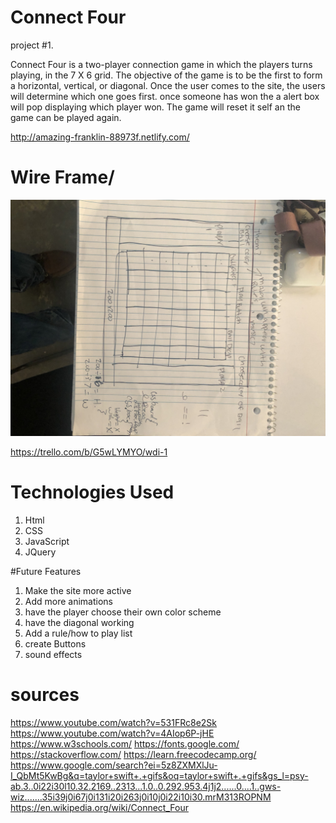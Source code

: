  # Connect Four 

 project #1.

 Connect Four  is a two-player connection game in which the players  turns playing, in the 7 X 6 grid.  The objective of the game is to be the first to form a horizontal, vertical, or diagonal. Once the user comes to the site, the users will determine which one goes first. 
 once someone has won the a alert box will pop displaying which player won. The game will reset it self an the game can be played again.

http://amazing-franklin-88973f.netlify.com/

# Wire Frame/ 
<img src="images/wireframe.JPG" alt="">

https://trello.com/b/G5wLYMYO/wdi-1

 # Technologies Used 
1. Html
2. CSS
3. JavaScript
4. JQuery

#Future Features
1. Make the site more active
2. Add more animations
4. have the player choose their own color scheme 
5. have the diagonal working
6. Add a rule/how to play list
7. create Buttons
8. sound effects


# sources 
https://www.youtube.com/watch?v=531FRc8e2Sk
https://www.youtube.com/watch?v=4AIop6P-jHE
https://www.w3schools.com/
https://fonts.google.com/
https://stackoverflow.com/
https://learn.freecodecamp.org/
https://www.google.com/search?ei=5z8ZXMXlJu-I_QbMt5KwBg&q=taylor+swift+.+gifs&oq=taylor+swift+.+gifs&gs_l=psy-ab.3..0i22i30l10.32.2169..2313...1.0..0.292.953.4j1j2......0....1..gws-wiz.......35i39j0i67j0i131i20i263j0i10j0i22i10i30.mrM313ROPNM
https://en.wikipedia.org/wiki/Connect_Four